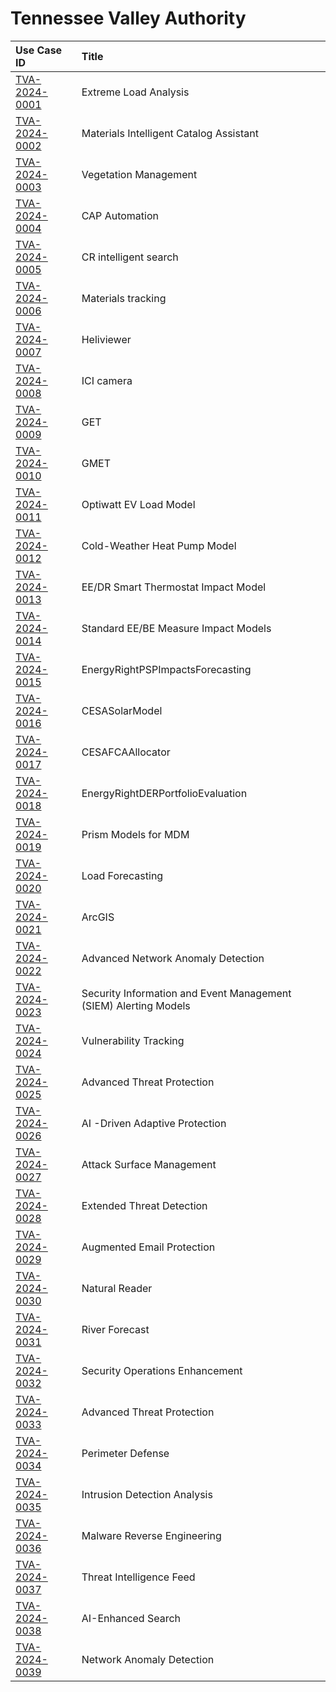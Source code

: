 # Tennessee Valley Authority
| Use Case ID | Title |
|:----------- |:----- |
| [TVA-2024-0001](<../individual/TVA-2024-0001.md>) | Extreme Load Analysis |
| [TVA-2024-0002](<../individual/TVA-2024-0002.md>) | Materials Intelligent Catalog Assistant |
| [TVA-2024-0003](<../individual/TVA-2024-0003.md>) | Vegetation Management |
| [TVA-2024-0004](<../individual/TVA-2024-0004.md>) | CAP Automation |
| [TVA-2024-0005](<../individual/TVA-2024-0005.md>) | CR intelligent search |
| [TVA-2024-0006](<../individual/TVA-2024-0006.md>) | Materials tracking |
| [TVA-2024-0007](<../individual/TVA-2024-0007.md>) | Heliviewer |
| [TVA-2024-0008](<../individual/TVA-2024-0008.md>) | ICI camera |
| [TVA-2024-0009](<../individual/TVA-2024-0009.md>) | GET |
| [TVA-2024-0010](<../individual/TVA-2024-0010.md>) | GMET |
| [TVA-2024-0011](<../individual/TVA-2024-0011.md>) | Optiwatt EV Load Model |
| [TVA-2024-0012](<../individual/TVA-2024-0012.md>) | Cold-Weather Heat Pump Model |
| [TVA-2024-0013](<../individual/TVA-2024-0013.md>) | EE/DR Smart Thermostat Impact Model |
| [TVA-2024-0014](<../individual/TVA-2024-0014.md>) | Standard EE/BE Measure Impact Models |
| [TVA-2024-0015](<../individual/TVA-2024-0015.md>) | EnergyRightPSPImpactsForecasting |
| [TVA-2024-0016](<../individual/TVA-2024-0016.md>) | CESASolarModel |
| [TVA-2024-0017](<../individual/TVA-2024-0017.md>) | CESAFCAAllocator |
| [TVA-2024-0018](<../individual/TVA-2024-0018.md>) | EnergyRightDERPortfolioEvaluation |
| [TVA-2024-0019](<../individual/TVA-2024-0019.md>) | Prism Models for MDM |
| [TVA-2024-0020](<../individual/TVA-2024-0020.md>) | Load Forecasting |
| [TVA-2024-0021](<../individual/TVA-2024-0021.md>) | ArcGIS |
| [TVA-2024-0022](<../individual/TVA-2024-0022.md>) | Advanced Network Anomaly Detection |
| [TVA-2024-0023](<../individual/TVA-2024-0023.md>) | Security Information and Event Management (SIEM) Alerting Models |
| [TVA-2024-0024](<../individual/TVA-2024-0024.md>) | Vulnerability Tracking |
| [TVA-2024-0025](<../individual/TVA-2024-0025.md>) | Advanced Threat Protection |
| [TVA-2024-0026](<../individual/TVA-2024-0026.md>) | AI -Driven Adaptive Protection |
| [TVA-2024-0027](<../individual/TVA-2024-0027.md>) | Attack Surface Management |
| [TVA-2024-0028](<../individual/TVA-2024-0028.md>) | Extended Threat Detection |
| [TVA-2024-0029](<../individual/TVA-2024-0029.md>) | Augmented Email Protection |
| [TVA-2024-0030](<../individual/TVA-2024-0030.md>) | Natural Reader |
| [TVA-2024-0031](<../individual/TVA-2024-0031.md>) | River Forecast |
| [TVA-2024-0032](<../individual/TVA-2024-0032.md>) | Security Operations Enhancement |
| [TVA-2024-0033](<../individual/TVA-2024-0033.md>) | Advanced Threat Protection |
| [TVA-2024-0034](<../individual/TVA-2024-0034.md>) | Perimeter Defense |
| [TVA-2024-0035](<../individual/TVA-2024-0035.md>) | Intrusion Detection Analysis |
| [TVA-2024-0036](<../individual/TVA-2024-0036.md>) | Malware Reverse Engineering |
| [TVA-2024-0037](<../individual/TVA-2024-0037.md>) | Threat Intelligence Feed |
| [TVA-2024-0038](<../individual/TVA-2024-0038.md>) | AI-Enhanced Search |
| [TVA-2024-0039](<../individual/TVA-2024-0039.md>) | Network Anomaly Detection |